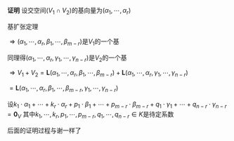 **证明**
设交空间$(V_1\cap V_2)$的基向量为$(\alpha_1,\cdots,\alpha_r)$

基扩张定理

$\Rightarrow(\alpha_1,\cdots,\alpha_r,\beta_1,\cdots,\beta_{m-r})$是$V_1$的一个基

同理得$(\alpha_1,\cdots,\alpha_r,\gamma_1,\cdots,\gamma_{n-r})$是$V_2$的一个基

$\Rightarrow V_1+V_2=\mathbf{L}(\alpha_1,\cdots,\alpha_r,\beta_1,\cdots,\beta_{m-r})+\mathbf{L}(\alpha_1,\cdots,\alpha_r,\gamma_1,\cdots,\gamma_{n-r})$

$=\mathbf{L}(\alpha_1,\cdots,\alpha_r,\beta_1,\cdots,\beta_{m-r},\gamma_1,\cdots,\gamma_{n-r})$

设$k_1\cdot\alpha_1+\cdots+k_r\cdot\alpha_r+p_1\cdot\beta_1+\cdots+p_{m-r}\cdot\beta_{m-r}+q_1\cdot\gamma_1+\cdots+q_{n-r}\cdot\gamma_{n-r}=\mathbf0_V$
其中$k_1,\cdots,k_r,p_1,\cdots,p_{m-r},q_1,\cdots,q_{n-r}\in K$是待定系数

后面的证明过程与谢一样了
